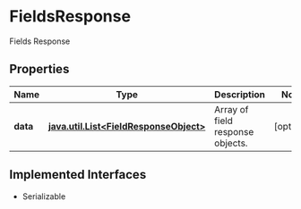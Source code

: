 

# FieldsResponse

Fields Response

## Properties

Name | Type | Description | Notes
------------ | ------------- | ------------- | -------------
**data** | [**java.util.List&lt;FieldResponseObject&gt;**](FieldResponseObject.md) | Array of field response objects. |  [optional]


## Implemented Interfaces

* Serializable


